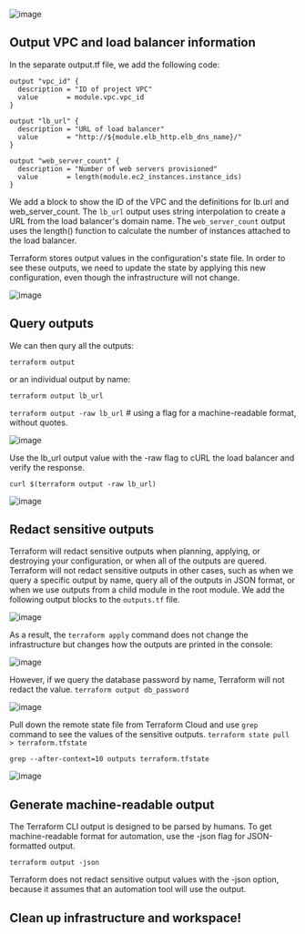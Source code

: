 ![image](https://github.com/ZCHAnalytics/terraform-modules/assets/146954022/0cdc5d85-db6a-46ba-b1c2-473fa23e5c25)

## Output VPC and load balancer information

In the separate output.tf file, we add the following code:
```
output "vpc_id" {
  description = "ID of project VPC"
  value       = module.vpc.vpc_id
}

output "lb_url" {
  description = "URL of load balancer"
  value       = "http://${module.elb_http.elb_dns_name}/"
}

output "web_server_count" {
  description = "Number of web servers provisioned"
  value       = length(module.ec2_instances.instance_ids)
}
```
We add a block to show the ID of the VPC and the definitions for lb.url and web_server_count. The `lb_url` output uses string interpolation to create a URL from the load balancer's domain name. 
The `web_server_count` output uses the length() function to calculate the number of instances attached to the load balancer.

Terraform stores output values in the configuration's state file. In order to see these outputs, we need to update the state by applying this new configuration, even though the infrastructure will not change.

![image](https://github.com/ZCHAnalytics/terraform-modules/assets/146954022/5420b67b-d757-416f-beba-b457c94592b1)

## Query outputs

We can then qury all the outputs:

  `terraform output`

or an individual output by name:

  `terraform output lb_url` 

  `terraform output -raw lb_url` # using a flag for a machine-readable format, without quotes. 

![image](https://github.com/ZCHAnalytics/terraform-modules/assets/146954022/c7f5652f-2446-45ec-86d0-7a8e535aff58)

Use the lb_url output value with the -raw flag to cURL the load balancer and verify the response.

  `curl $(terraform output -raw lb_url)`

![image](https://github.com/ZCHAnalytics/terraform-modules/assets/146954022/c599c50b-9dee-4488-955e-56afd72ca431)

## Redact sensitive outputs
Terraform will redact sensitive outputs when planning, applying, or destroying your configuration, or when all of the outputs are quered. Terraform will not redact sensitive outputs in other cases, such as when we query a specific output by name, query all of the outputs in JSON format, or when we use outputs from a child module in the root module.
We add the following output blocks to the `outputs.tf` file. 

![image](https://github.com/ZCHAnalytics/terraform-modules/assets/146954022/c4e86022-8295-40c8-a1cb-394f86450a62)

As a result, the `terraform apply` command does not change the infrastructure but changes how the outputs are printed in the console:

![image](https://github.com/ZCHAnalytics/terraform-modules/assets/146954022/a0a1f220-622d-4604-86c0-e924a8da9128)

However, if we query the database password by name, Terraform will not redact the value.
  `terraform output db_password`

![image](https://github.com/ZCHAnalytics/terraform-modules/assets/146954022/9351897c-0ebc-4d45-81a1-658cda441cf9)

Pull down the remote state file from Terraform Cloud and use `grep` command to see the values of the sensitive outputs.
  `terraform state pull > terraform.tfstate`

  `grep --after-context=10 outputs terraform.tfstate`

![image](https://github.com/ZCHAnalytics/terraform-modules/assets/146954022/e436b233-3f83-4530-8e77-3205853f2e30)

## Generate machine-readable output

The Terraform CLI output is designed to be parsed by humans. To get machine-readable format for automation, use the -json flag for JSON-formatted output.

  `terraform output -json`
  
Terraform does not redact sensitive output values with the -json option, because it assumes that an automation tool will use the output.

## Clean up infrastructure and workspace!
